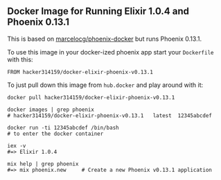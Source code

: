 ## Docker Image for Running Elixir 1.0.4 and Phoenix 0.13.1

This is based on [marcelocg/phoenix-docker](https://github.com/marcelocg/phoenix-docker) but runs Phoenix 0.13.1.

To use this image in your docker-ized phoenix app start your `Dockerfile` with this:

```
FROM hacker314159/docker-elixir-phoenix-v0.13.1
```

To just pull down this image from `hub.docker` and play around with it:

```shell
docker pull hacker314159/docker-elixir-phoenix-v0.13.1

docker images | grep phoenix
# hacker314159/docker-elixir-phoenix-v0.13.1   latest  12345abcdef

docker run -ti 12345abcdef /bin/bash
# to enter the docker container

iex -v
#=> Elixir 1.0.4

mix help | grep phoenix
#=> mix phoenix.new     # Create a new Phoenix v0.13.1 application
```


